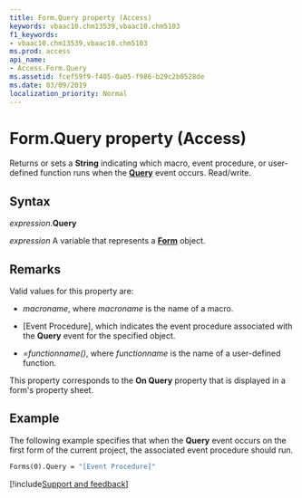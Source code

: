 ```yaml
---
title: Form.Query property (Access)
keywords: vbaac10.chm13539,vbaac10.chm5103
f1_keywords:
- vbaac10.chm13539,vbaac10.chm5103
ms.prod: access
api_name:
- Access.Form.Query
ms.assetid: fcef59f9-f405-0a05-f986-b29c2b0528de
ms.date: 03/09/2019
localization_priority: Normal
---
```



# Form.Query property (Access)

Returns or sets a **String** indicating which macro, event procedure, or user-defined function runs when the **[Query](Access.Form.Query(even).md)** event occurs. Read/write.


## Syntax

_expression_.**Query**

_expression_ A variable that represents a **[Form](Access.Form.md)** object.


## Remarks

Valid values for this property are:

- _macroname_, where _macroname_ is the name of a macro.

- [Event Procedure], which indicates the event procedure associated with the **Query** event for the specified object.

- _=functionname()_, where _functionname_ is the name of a user-defined function.


This property corresponds to the **On Query** property that is displayed in a form's property sheet.


## Example

The following example specifies that when the **Query** event occurs on the first form of the current project, the associated event procedure should run.


```vb
Forms(0).Query = "[Event Procedure]" 

```




[!include[Support and feedback](~/includes/feedback-boilerplate.md)]